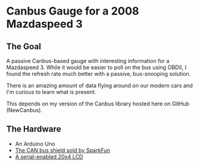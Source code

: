 # Canbus Gauge for a 2008 Mazdaspeed 3

## The Goal

A passive Canbus-based gauge with interesting information for a Mazdaspeed 3. While it would be easier to poll on the bus using OBDII, I found the refresh rate much better with a passive, bus-snooping solution.

There is an amazing amount of data flying around on our modern cars and I'm curious to learn what is present.

This depends on my version of the Canbus library hosted here on GitHub (NewCanbus).

## The Hardware

  * An Arduino Uno
  * [The CAN bus shield sold by SparkFun](http://www.sparkfun.com/products/10039)
  * [A serial-enabled 20x4 LCD](http://www.sparkfun.com/products/9568)
